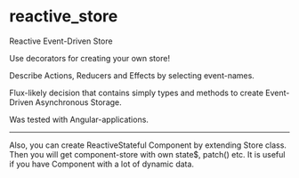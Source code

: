 # reactive_store
Reactive Event-Driven Store

Use decorators for creating your own store!

Describe Actions, Reducers and Effects by selecting event-names.

Flux-likely decision that contains simply types and methods to create Event-Driven Asynchronous Storage.

Was tested with Angular-applications.

*** 
Also, you can create ReactiveStateful Component by extending Store class. Then you will get component-store with own state$, patch() etc. It is useful if you have Component with a lot of dynamic data.
